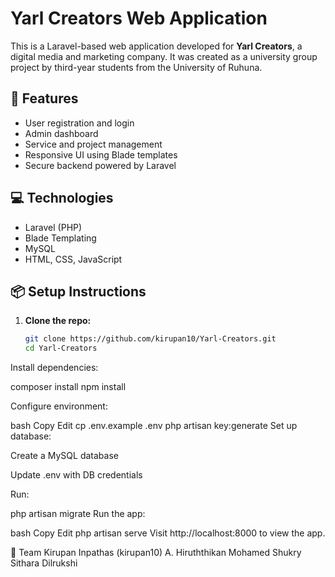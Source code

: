 # Yarl Creators Web Application

This is a Laravel-based web application developed for **Yarl Creators**, a digital media and marketing company. It was created as a university group project by third-year students from the University of Ruhuna.

## 🔧 Features

- User registration and login
- Admin dashboard
- Service and project management
- Responsive UI using Blade templates
- Secure backend powered by Laravel

## 💻 Technologies

- Laravel (PHP)
- Blade Templating
- MySQL
- HTML, CSS, JavaScript

## 📦 Setup Instructions

1. **Clone the repo:**
   ```bash
   git clone https://github.com/kirupan10/Yarl-Creators.git
   cd Yarl-Creators
   
Install dependencies:

composer install
npm install


Configure environment:

bash
Copy
Edit
cp .env.example .env
php artisan key:generate
Set up database:

Create a MySQL database

Update .env with DB credentials

Run:

php artisan migrate
Run the app:

bash
Copy
Edit
php artisan serve
Visit http://localhost:8000 to view the app.

👥 Team
Kirupan Inpathas (kirupan10)
A. Hiruththikan
Mohamed Shukry
Sithara Dilrukshi

